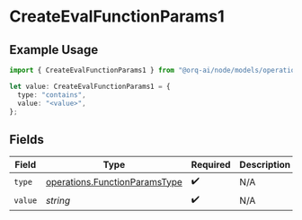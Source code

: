 # CreateEvalFunctionParams1

## Example Usage

```typescript
import { CreateEvalFunctionParams1 } from "@orq-ai/node/models/operations";

let value: CreateEvalFunctionParams1 = {
  type: "contains",
  value: "<value>",
};
```

## Fields

| Field                                                                          | Type                                                                           | Required                                                                       | Description                                                                    |
| ------------------------------------------------------------------------------ | ------------------------------------------------------------------------------ | ------------------------------------------------------------------------------ | ------------------------------------------------------------------------------ |
| `type`                                                                         | [operations.FunctionParamsType](../../models/operations/functionparamstype.md) | :heavy_check_mark:                                                             | N/A                                                                            |
| `value`                                                                        | *string*                                                                       | :heavy_check_mark:                                                             | N/A                                                                            |